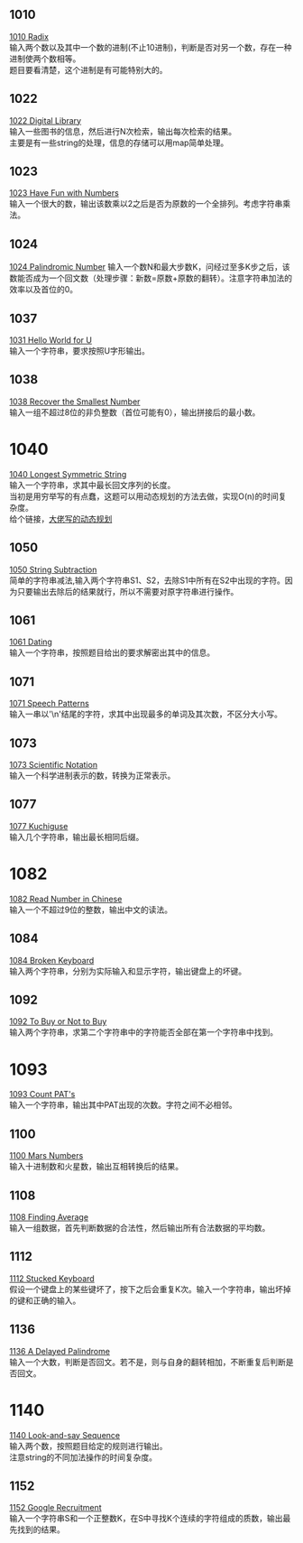 ## 1010
[1010 Radix](https://pintia.cn/problem-sets/994805342720868352/problems/994805507225665536)  
输入两个数以及其中一个数的进制(不止10进制)，判断是否对另一个数，存在一种进制使两个数相等。  
题目要看清楚，这个进制是有可能特别大的。   

## 1022
[1022 Digital Library](https://pintia.cn/problem-sets/994805342720868352/problems/994805480801550336)  
输入一些图书的信息，然后进行N次检索，输出每次检索的结果。  
主要是有一些string的处理，信息的存储可以用map简单处理。  

## 1023
[1023 Have Fun with Numbers](https://pintia.cn/problem-sets/994805342720868352/problems/994805478658260992)  
输入一个很大的数，输出该数乘以2之后是否为原数的一个全排列。考虑字符串乘法。  

## 1024
[1024 Palindromic Number](https://pintia.cn/problem-sets/994805342720868352/problems/994805476473028608)
输入一个数N和最大步数K，问经过至多K步之后，该数能否成为一个回文数（处理步骤：新数=原数+原数的翻转）。注意字符串加法的效率以及首位的0。  

## 1037
[1031 Hello World for U](https://pintia.cn/problem-sets/994805342720868352/problems/994805462535356416)  
输入一个字符串，要求按照U字形输出。  

## 1038
[1038 Recover the Smallest Number](https://pintia.cn/problem-sets/994805342720868352/problems/994805449625288704)  
输入一组不超过8位的非负整数（首位可能有0），输出拼接后的最小数。  

# 1040
[1040 Longest Symmetric String](https://pintia.cn/problem-sets/994805342720868352/problems/994805446102073344)  
输入一个字符串，求其中最长回文序列的长度。  
当初是用穷举写的有点蠢，这题可以用动态规划的方法去做，实现O(n)的时间复杂度。  
给个链接，[大佬写的动态规划](https://www.liuchuo.net/archives/2104)  

## 1050
[1050 String Subtraction](https://pintia.cn/problem-sets/994805342720868352/problems/994805429018673152)  
简单的字符串减法,输入两个字符串S1、S2，去除S1中所有在S2中出现的字符。因为只要输出去除后的结果就行，所以不需要对原字符串进行操作。  

## 1061
[1061 Dating](https://pintia.cn/problem-sets/994805342720868352/problems/994805411985604608)  
输入一个字符串，按照题目给出的要求解密出其中的信息。  

## 1071
[1071 Speech Patterns](https://pintia.cn/problem-sets/994805342720868352/problems/994805398257647616)  
输入一串以'\n'结尾的字符，求其中出现最多的单词及其次数，不区分大小写。  

## 1073
[1073 Scientific Notation](https://pintia.cn/problem-sets/994805342720868352/problems/994805395707510784)  
输入一个科学进制表示的数，转换为正常表示。  

## 1077
[1077 Kuchiguse](https://pintia.cn/problem-sets/994805342720868352/problems/994805390896644096)  
输入几个字符串，输出最长相同后缀。  

# 1082
[1082 Read Number in Chinese](https://pintia.cn/problem-sets/994805342720868352/problems/994805385053978624)  
输入一个不超过9位的整数，输出中文的读法。  

## 1084
[1084 Broken Keyboard](https://pintia.cn/problem-sets/994805342720868352/problems/994805382902300672)  
输入两个字符串，分别为实际输入和显示字符，输出键盘上的坏键。  

## 1092
[1092 To Buy or Not to Buy](https://pintia.cn/problem-sets/994805342720868352/problems/994805374509498368)  
输入两个字符串，求第二个字符串中的字符能否全部在第一个字符串中找到。  

# 1093
[1093 Count PAT's](https://pintia.cn/problem-sets/994805342720868352/problems/994805373582557184)  
输入一个字符串，输出其中PAT出现的次数。字符之间不必相邻。  

## 1100
[1100 Mars Numbers](https://pintia.cn/problem-sets/994805342720868352/problems/994805367156883456)  
输入十进制数和火星数，输出互相转换后的结果。  

## 1108
[1108 Finding Average](https://pintia.cn/problem-sets/994805342720868352/problems/994805360777347072)  
输入一组数据，首先判断数据的合法性，然后输出所有合法数据的平均数。  

## 1112
[1112 Stucked Keyboard](https://pintia.cn/problem-sets/994805342720868352/problems/994805357933608960)  
假设一个键盘上的某些键坏了，按下之后会重复K次。输入一个字符串，输出坏掉的键和正确的输入。  

## 1136
[1136 A Delayed Palindrome](https://pintia.cn/problem-sets/994805342720868352/problems/994805345732378624)  
输入一个大数，判断是否回文。若不是，则与自身的翻转相加，不断重复后判断是否回文。  

# 1140
[1140 Look-and-say Sequence](https://pintia.cn/problem-sets/994805342720868352/problems/994805344490864640)  
输入两个数，按照题目给定的规则进行输出。  
注意string的不同加法操作的时间复杂度。  

## 1152
[1152 Google Recruitment](https://pintia.cn/problem-sets/994805342720868352/problems/1071785055080476672)  
输入一个字符串S和一个正整数K，在S中寻找K个连续的字符组成的质数，输出最先找到的结果。  
